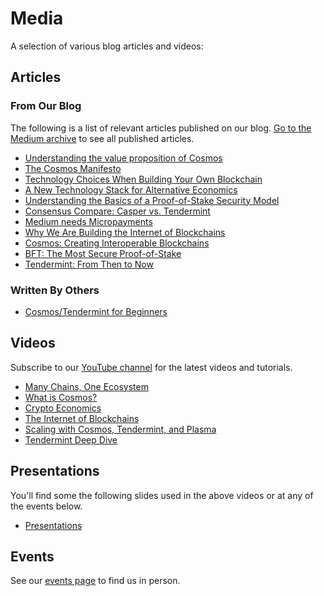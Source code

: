 # Media

A selection of various blog articles and videos:

## Articles

### From Our Blog

The following is a list of relevant articles published on our blog. [Go
to the Medium archive](https://blog.cosmos.network/archive) to see all
published articles.

-   [Understanding the value proposition of Cosmos](https://blog.cosmos.network/understanding-the-value-proposition-of-cosmos-ecaef63350d)
-   [The Cosmos Manifesto](https://blog.cosmos.network/ethereum-and-cosmos-bae657645e31)
-   [Technology Choices When Building Your Own Blockchain](https://blog.cosmos.network/technology-choices-when-building-your-own-blockchain-a15385cf59bd)
-   [A New Technology Stack for Alternative Economics](https://blog.cosmos.network/social-impact-thru-alternative-economic-systems-operation-ubi-63b274955028)
-   [Understanding the Basics of a Proof-of-Stake Security Model](https://blog.cosmos.network/understanding-the-basics-of-a-proof-of-stake-security-model-de3b3e160710)
-   [Consensus Compare: Casper vs. Tendermint](https://blog.cosmos.network/consensus-compare-casper-vs-tendermint-6df154ad56ae)
-   [Medium needs Micropayments](https://blog.cosmos.network/medium-needs-micropayment-7088265a7d35)
-   [Why We Are Building the Internet of Blockchains](https://blog.cosmos.network/why-we-are-building-the-internet-of-blockchains-6e38f379669)
-   [Cosmos: Creating Interoperable Blockchains](https://blog.cosmos.network/cosmos-creating-interoperable-blockchains-part-1-2e7b747515d0)
-   [BFT: The Most Secure Proof-of-Stake](https://blog.cosmos.network/bft-the-most-secure-proof-of-stake-9d79aceef099)
-   [Tendermint: From Then to Now](https://blog.cosmos.network/tendermint-from-then-to-now-ca5b203e6cb1)

### Written By Others

-   [Cosmos/Tendermint for Beginners](https://medium.com/@patrick.wieth/cosmos-tendermint-explained-for-real-idiots-ab4305cbb41)

## Videos

Subscribe to our [YouTube channel](https://www.youtube.com/channel/UC8HFOUdnMnpoWmQMgeKoB3A/featured) for the latest videos and tutorials.

-   [Many Chains, One Ecosystem](https://www.youtube.com/watch?v=LApEkXJR_0M)
-   [What is Cosmos?](https://www.youtube.com/watch?v=QExyiPjC3b8)
-   [Crypto Economics](https://www.youtube.com/watch?v=8Eex-wQ5yYU)
-   [The Internet of Blockchains](https://www.youtube.com/watch?v=t885QSY0sNQ)
-   [Scaling with Cosmos, Tendermint, and Plasma](https://www.youtube.com/watch?v=qFPwxHTIhBI)
-   [Tendermint Deep Dive](https://www.youtube.com/watch?v=lYX7VIVz578)

## Presentations

You'll find some the following slides used in the above videos or at any
of the events below.

-   [Presentations](https://github.com/cosmos/cosmos-academy/tree/master/presentations)

## Events

See our [events page](https://cosmos.network/events) to find us in
person.
